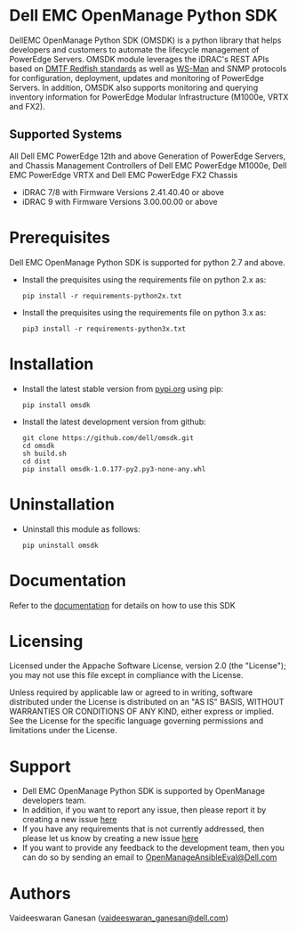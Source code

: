  
# Dell EMC OpenManage Python SDK

DellEMC OpenManage Python SDK (OMSDK) is a python library that helps developers and customers to automate the lifecycle management of PowerEdge Servers. OMSDK module leverages the iDRAC's REST APIs based on [DMTF Redfish standards](https://www.dmtf.org/standards/redfish) as well as [WS-Man](https://www.dmtf.org/standards/ws-man) and SNMP protocols for configuration, deployment, updates and monitoring of PowerEdge Servers.  In addition, OMSDK also supports monitoring and querying inventory information for PowerEdge Modular Infrastructure (M1000e, VRTX and FX2).

## Supported Systems

All Dell EMC PowerEdge 12th and above Generation of PowerEdge Servers, and Chassis Management Controllers of Dell EMC PowerEdge M1000e, Dell EMC PowerEdge VRTX and Dell EMC PowerEdge FX2 Chassis

  * iDRAC 7/8 with Firmware Versions 2.41.40.40 or above
  * iDRAC 9 with Firmware Versions 3.00.00.00 or above

# Prerequisites
Dell EMC OpenManage Python SDK is supported for python 2.7 and above.

  * Install the prequisites using the requirements file on python 2.x as:

    ``` pip install -r requirements-python2x.txt ```

  * Install the prequisites using the requirements file on python 3.x as:

    ``` pip3 install -r requirements-python3x.txt ```

# Installation
  * Install the latest stable version from [pypi.org](https://pypi.python.org/pypi/omsdk) using pip:

    ``` pip install omsdk ```

  * Install the latest development version from github:

    ```
    git clone https://github.com/dell/omsdk.git
    cd omsdk
    sh build.sh
    cd dist
    pip install omsdk-1.0.177-py2.py3-none-any.whl
    ```

# Uninstallation
  * Uninstall this module as follows:

    ```pip uninstall omsdk```

# Documentation
Refer to the [documentation](./docs) for details on how to use this SDK

# Licensing
Licensed under the Appache Software License, version 2.0 (the "License"); you may not use this file except in compliance with the License.

Unless required by applicable law or agreed to in writing, software distributed under the License is distributed on an "AS IS" BASIS, WITHOUT WARRANTIES OR CONDITIONS OF ANY KIND, either express or implied. See the License for the specific language governing permissions and limitations under the License.

# Support
  * Dell EMC OpenManage Python SDK is supported by OpenManage developers team.
  * In addition, if you want to report any issue, then please report it by creating a new issue [here](https://github.com/dell/omsdk/issues)
  * If you have any requirements that is not currently addressed, then please let us know by creating a new issue [here](https://github.com/dell/omsdk/issues)
  * If you want to provide any feedback to the development team, then you can do so by sending an email to OpenManageAnsibleEval@Dell.com

# Authors
Vaideeswaran Ganesan (vaideeswaran_ganesan@dell.com)
